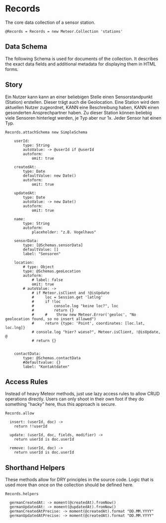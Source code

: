 # Records
The core data collection of a sensor station.

    @Records = Records = new Meteor.Collection 'stations'

## Data Schema

The following Schema is used for documents of the collection. It describes the exact data fields and
additional metadata for displaying them in HTML forms.

## Story

Ein Nutzer kann kann an einer beliebigen Stelle einen Sensorstandpunkt (Station) erstellen. Dieser trägt auch die Geolocation.
Eine Station wird dem aktuellen Nutzer zugeordnet, KANN eine Beschreibung haben, KANN einen gesonderten Ansprechpartner haben.
Zu dieser Station können beliebig viele Sensoren hinterlegt werden, je Typ aber nur 1x.
Jeder Sensor hat einen Typ.

    Records.attachSchema new SimpleSchema

        userId:
            type: String
            autoValue: -> @userId if @userId
            autoform:
                omit: true

        createdAt:
            type: Date
            defaultValue: new Date()
            autoform:
                omit: true

        updatedAt:
            type: Date
            autoValue: -> new Date()
            autoform:
                omit: true

        name:
            type: String
            autoform:
                placeholder: "z.B. Vogelhaus"

        sensorData:
            type: [@Schemas.sensorData]
            defaultValue: []
            label: "Sensoren"

        location:
            # type: Object
            type: @Schemas.geoLocation
            autoform:
                # label: false
                omit: true
            # autoValue: ->
                # if Meteor.isClient and !@isUpdate
                #     loc = Session.get 'latlng'
                #     if !loc
                #         console.log "keine loc?", loc
                #         return {}
                #     #    throw new Meteor.Error('geoloc', "No geolocation found, so no insert allowed")
                #     return {type: 'Point', coordinates: [loc.lat, loc.lng]}
                # console.log "hier? wieso?", Meteor.isClient, !@isUpdate, @
                # return {}


        contactData:
            type: @Schemas.contactData
            #defaultvalue: {}
            label: "Kontaktdaten"



## Access Rules
Instead of heavy Meteor methods, just use lazy access rules to allow CRUD
operations directly. Users can only shoot in their own foot if they do
something "hacky" here, thus this approach is secure.

    Records.allow

      insert: (userId, doc) ->
        return !!userId

      update: (userId, doc, fields, modifier) ->
        return userId is doc.userId

      remove: (userId, doc) ->
        return userId is doc.userId

## Shorthand Helpers
These methods allow for DRY principles in the source code. Logic that is used
more than once on the collection should be defined here.

    Records.helpers

      germanCreatedAt: -> moment(@createdAt).fromNow()
      germanUpdatedAt: -> moment(@updatedAt).fromNow()
      germanCreatedAtPrecise: -> moment(@createdAt).format "DD.MM.YYYY"
      germanUpdatedAtPrecise: -> moment(@createdAt).format "DD.MM.YYYY"
